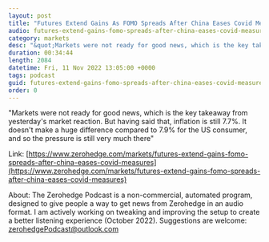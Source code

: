 ```yaml
---
layout: post
title: "Futures Extend Gains As FOMO Spreads After China Eases Covid Measures"
audio: futures-extend-gains-fomo-spreads-after-china-eases-covid-measures-0
category: markets
desc: "&quot;Markets were not ready for good news, which is the key takeaway from yesterday's market reaction. But having said that, inflation is still 7.7%. It doesn't make a huge difference compared to 7.9% for the US consumer, and so the pressure is still very much there&quot;"
duration: 00:34:44
length: 2084
datetime: Fri, 11 Nov 2022 13:05:00 +0000
tags: podcast
guid: futures-extend-gains-fomo-spreads-after-china-eases-covid-measures-0
order: 0
---
```

&quot;Markets were not ready for good news, which is the key takeaway from yesterday's market reaction. But having said that, inflation is still 7.7%. It doesn't make a huge difference compared to 7.9% for the US consumer, and so the pressure is still very much there&quot;

Link: [https://www.zerohedge.com/markets/futures-extend-gains-fomo-spreads-after-china-eases-covid-measures](https://www.zerohedge.com/markets/futures-extend-gains-fomo-spreads-after-china-eases-covid-measures)

About: The Zerohedge Podcast is a non-commercial, automated program, designed to give people a way to get news from Zerohedge in an audio format.  I am actively working on tweaking and improving the setup to create a better listening experience (October 2022).  Suggestions are welcome: [zerohedgePodcast@outlook.com](mailto:zerohedgePodcast@outlook.com)